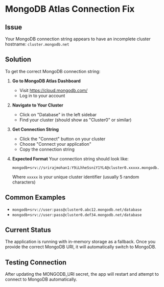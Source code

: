 # MongoDB Atlas Connection Fix

## Issue
Your MongoDB connection string appears to have an incomplete cluster hostname: `cluster.mongodb.net`

## Solution
To get the correct MongoDB connection string:

1. **Go to MongoDB Atlas Dashboard**
   - Visit https://cloud.mongodb.com/
   - Log in to your account

2. **Navigate to Your Cluster**
   - Click on "Database" in the left sidebar
   - Find your cluster (should show as "Cluster0" or similar)

3. **Get Connection String**
   - Click the "Connect" button on your cluster
   - Choose "Connect your application"
   - Copy the connection string

4. **Expected Format**
   Your connection string should look like:
   ```
   mongodb+srv://srirajmohan1:Y9iLhheSsniY1YL4@cluster0.xxxxx.mongodb.net/kiranacart
   ```
   Where `xxxxx` is your unique cluster identifier (usually 5 random characters)

## Common Examples
- `mongodb+srv://user:pass@cluster0.abc12.mongodb.net/database`
- `mongodb+srv://user:pass@cluster0.def34.mongodb.net/database`

## Current Status
The application is running with in-memory storage as a fallback. Once you provide the correct MongoDB URI, it will automatically switch to MongoDB.

## Testing Connection
After updating the MONGODB_URI secret, the app will restart and attempt to connect to MongoDB automatically.